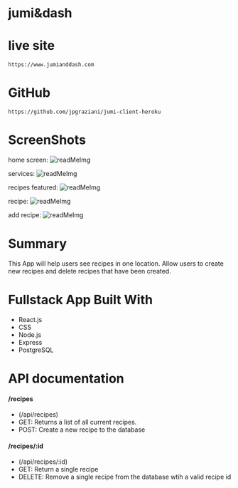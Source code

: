 # jumi&dash

# live site
```jumianddash
https://www.jumianddash.com
```

# GitHub
```github
https://github.com/jpgraziani/jumi-client-heroku
```

# ScreenShots
home screen:
![readMeImg](./screenshots/homepage.png)

services:
![readMeImg](./screenshots/services.png)

recipes featured:
![readMeImg](./screenshots/recipesFeatured.png)

recipe:
![readMeImg](./screenshots/recipe.png)

add recipe:
![readMeImg](./screenshots/addRecipe.png)

# Summary
This App will help users see recipes in one location. Allow users to create new recipes and delete recipes that have been created. 

# Fullstack App Built With
* React.js
* CSS
* Node.js
* Express
* PostgreSQL

# API documentation

#### /recipes
- (/api/recipes)
- GET: Returns a list of all current recipes.
- POST: Create a new recipe to the database

#### /recipes/:id
- (/api/recipes/:id)
- GET: Return a single recipe
- DELETE: Remove a single recipe from the database wtih a valid recipe id
